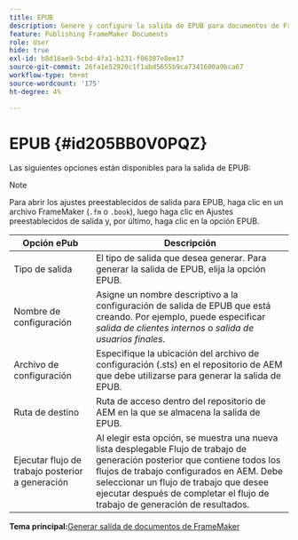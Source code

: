```yaml
---
title: EPUB
description: Genere y configure la salida de EPUB para documentos de FrameMaker en AEM Guides.
feature: Publishing FrameMaker Documents
role: User
hide: true
exl-id: b8d16ae9-5cbd-4fa1-b231-f06307e8ee17
source-git-commit: 26fa1e52920c1f1abd5655b9ca7341600a9bca67
workflow-type: tm+mt
source-wordcount: '175'
ht-degree: 4%

---
```


# EPUB {#id205BB0V0PQZ}

Las siguientes opciones están disponibles para la salida de EPUB:

>[!NOTE]
>
> Para abrir los ajustes preestablecidos de salida para EPUB, haga clic en un archivo FrameMaker \(`.fm` o `.book`\), luego haga clic en Ajustes preestablecidos de salida y, por último, haga clic en la opción EPUB.

| Opción ePub | Descripción |
|-----------|-----------|
| Tipo de salida | El tipo de salida que desea generar. Para generar la salida de EPUB, elija la opción EPUB. |
| Nombre de configuración | Asigne un nombre descriptivo a la configuración de salida de EPUB que está creando. Por ejemplo, puede especificar *salida de clientes internos* o *salida de usuarios finales*. |
| Archivo de configuración | Especifique la ubicación del archivo de configuración \(.sts\) en el repositorio de AEM que debe utilizarse para generar la salida de EPUB. |
| Ruta de destino | Ruta de acceso dentro del repositorio de AEM en la que se almacena la salida de EPUB. |
| Ejecutar flujo de trabajo posterior a generación | Al elegir esta opción, se muestra una nueva lista desplegable Flujo de trabajo de generación posterior que contiene todos los flujos de trabajo configurados en AEM. Debe seleccionar un flujo de trabajo que desee ejecutar después de completar el flujo de trabajo de generación de resultados. |

**Tema principal:**&#x200B;[ Generar salida de documentos de FrameMaker](fm-output-generatation.md)
